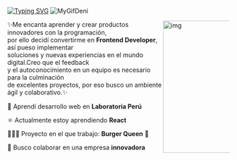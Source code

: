 <a href="https://git.io/typing-svg"><img src="https://readme-typing-svg.demolab.com?font=Fira+Code&size=30&pause=1000&color=F733E9&background=23E7FF00&center=verdadero&vCenter=falso&width=435&lines=Hola+%F0%9F%91%8B+Soy+Denis" alt="Typing SVG" /></a>
![MyGifDeni](https://user-images.githubusercontent.com/104202005/199548058-b26bc727-27d5-45e6-8538-e840d95aa88a.gif)

<img align="right" src="https://user-images.githubusercontent.com/104202005/199613663-9d2720fc-c2b0-410f-93c9-c5fd024855f8.gif" width="300px" alt="img" align="right" style="max-width: 30%;">

<p dir="auto">
✨Me encanta aprender y crear productos innovadores con la programación, <br>
  por ello decidí convertirme en <strong>Frontend Developer</strong>, así pueso implementar <br>
  soluciones y nuevas experiencias en el mundo digital.Creo que el feedback<br>
  y el autoconocimiento en un equipo es necesario para la culminación <br>
  de excelentes proyectos, por eso busco un ambiente ágil y colaborativo.✨<br> 
</p>


💛 Aprendí desarrollo web en <strong>Laboratoria Perú</strong>

⚛️ Actualmente estoy aprendiendo <strong>React</strong>

👩🏻‍💻  Proyecto en el que trabajo: <strong>Burger Queen</strong> 🌱

👯 Busco colaborar en una empresa <strong>innovadora</strong>





